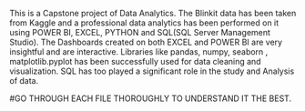 This is a Capstone project of Data Analytics. The Blinkit data has been taken from Kaggle and a professional data analytics has been performed on it using POWER BI, EXCEL, PYTHON and SQL(SQL Server Management Studio).
The Dashboards created on both EXCEL and POWER BI are very insightful and are interactive.
Libraries like pandas, numpy, seaborn , matplotlib.pyplot has been successfully used for data cleaning and visualization.
SQL has too played a significant role in the study and Analysis of data.

#GO THROUGH EACH FILE THOROUGHLY TO UNDERSTAND IT THE BEST.
